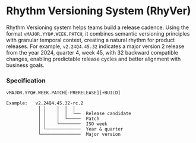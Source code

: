 # Rhythm Versioning System (RhyVer)

Rhythm Versioning system helps teams build a release cadence. Using the format `vMAJOR.YYQ#.WEEK.PATCH`, it combines semantic versioning principles with granular temporal context, creating a natural rhythm for product releases. For example, `v2.24Q4.45.32` indicates a major version 2 release from the year 2024, quarter 4, week 45, with 32 backward compatible changes, enabling predictable release cycles and better alignment with business goals.


### Specification
```
vMAJOR.YYQ#.WEEK.PATCH[-PRERELEASE][+BUILD]

Example:   v2.24Q4.45.32-rc.2
            │ │    │  │  │
            │ │    │  │  └──  Release candidate
            │ │    │  └─────  Patch
            │ │    └────────  ISO week
            │ └─────────────  Year & quarter
            └───────────────  Major version
```

